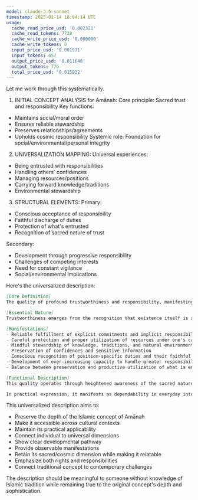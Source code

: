 ```yaml
---
model: claude-3.5-sonnet
timestamp: 2025-01-14 18:04:14 UTC
usage:
  cache_read_price_usd: '0.002321'
  cache_read_tokens: 7738
  cache_write_price_usd: '0.000000'
  cache_write_tokens: 0
  input_price_usd: '0.001971'
  input_tokens: 657
  output_price_usd: '0.011640'
  output_tokens: 776
  total_price_usd: '0.015932'
---
```


Let me work through this systematically.

1. INITIAL CONCEPT ANALYSIS for Amānah:
Core principle: Sacred trust and responsibility
Key functions: 
- Maintains social/moral order
- Ensures reliable stewardship
- Preserves relationships/agreements
- Upholds cosmic responsibility
Systemic role: Foundation for social/environmental/personal integrity

2. UNIVERSALIZATION MAPPING:
Universal experiences:
- Being entrusted with responsibilities
- Handling others' confidences
- Managing resources/positions
- Carrying forward knowledge/traditions
- Environmental stewardship

3. STRUCTURAL ELEMENTS:
Primary:
- Conscious acceptance of responsibility
- Faithful discharge of duties
- Protection of what's entrusted
- Recognition of sacred nature of trust

Secondary:
- Development through progressive responsibility
- Challenges of competing interests
- Need for constant vigilance
- Social/environmental implications

Here's the universalized description:

```markdown
[Core Definition]
The quality of profound trustworthiness and responsibility, manifesting as the conscious recognition and faithful discharge of all that is entrusted to one's care - whether material resources, relationships, knowledge, positions of influence, or stewardship of life and environment. It encompasses both the understanding of trust's sacred nature and its diligent fulfillment.

[Essential Nature]
Trustworthiness emerges from the recognition that existence itself is an entrustment, creating a web of sacred responsibilities that define human relationship with self, others, society, and environment. It represents the conscious acceptance and faithful discharge of these responsibilities, manifesting as reliability in small matters and stewardship in large ones. This quality combines acute awareness of what is entrusted with the steadfast commitment to protect and properly utilize it, forming the foundation of personal integrity and social trust.

[Manifestations]
- Reliable fulfillment of explicit commitments and implicit responsibilities
- Careful protection and proper utilization of resources under one's care
- Mindful stewardship of knowledge, traditions, and natural environment
- Preservation of confidences and sensitive information
- Conscious recognition of position-specific duties and their faithful execution
- Development of ever-increasing capacity to handle greater responsibilities
- Balance between preservation and productive utilization of what is entrusted

[Functional Description]
This quality operates through heightened awareness of the sacred nature of trust, combined with the development of reliable character and competent execution. It begins with small responsibilities and gradually expands to encompass broader spheres of influence, requiring continuous alignment between awareness, intention, and action. The development process involves progressive testing through increased responsibilities, leading to greater capacity for stewardship.

In practical expression, it manifests as dependability in everyday interactions, careful management of resources and relationships, and conscious stewardship of broader responsibilities. This creates a foundation of social trust, enabling cooperation and mutual reliance while fostering environmental responsibility and sustainable development. The quality becomes both a personal attribute and a social force, supporting individual integrity while strengthening collective wellbeing.
```

This universalized description aims to:
- Preserve the depth of the Islamic concept of Amānah
- Make it accessible across cultural contexts
- Maintain its practical applicability
- Connect individual to universal dimensions
- Show clear developmental pathway
- Provide observable manifestations
- Retain its sacred/cosmic dimension while making it relatable
- Emphasize both rights and responsibilities
- Connect traditional concept to contemporary challenges

The description should be meaningful to someone without knowledge of Islamic tradition while remaining true to the original concept's depth and sophistication.